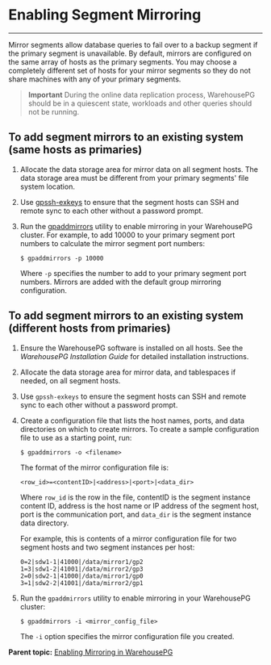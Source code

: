 # Enabling Segment Mirroring
---

Mirror segments allow database queries to fail over to a backup segment if the primary segment is unavailable. By default, mirrors are configured on the same array of hosts as the primary segments. You may choose a completely different set of hosts for your mirror segments so they do not share machines with any of your primary segments.

> **Important** During the online data replication process, WarehousePG should be in a quiescent state, workloads and other queries should not be running.

## <a id="ki169450"></a>To add segment mirrors to an existing system \(same hosts as primaries\)

1.  Allocate the data storage area for mirror data on all segment hosts. The data storage area must be different from your primary segments' file system location.
2.  Use [gpssh-exkeys](../../utility_guide/ref/gpssh-exkeys.html) to ensure that the segment hosts can SSH and remote sync to each other without a password prompt.
3.  Run the [gpaddmirrors](../../utility_guide/ref/gpaddmirrors.html) utility to enable mirroring in your WarehousePG cluster. For example, to add 10000 to your primary segment port numbers to calculate the mirror segment port numbers:

    ```
    $ gpaddmirrors -p 10000
    ```

    Where `-p` specifies the number to add to your primary segment port numbers. Mirrors are added with the default group mirroring configuration.


## <a id="toadd"></a>To add segment mirrors to an existing system \(different hosts from primaries\)

1.  Ensure the WarehousePG software is installed on all hosts. See the *WarehousePG Installation Guide* for detailed installation instructions.
2.  Allocate the data storage area for mirror data, and tablespaces if needed, on all segment hosts.
3.  Use `gpssh-exkeys` to ensure the segment hosts can SSH and remote sync to each other without a password prompt.
4.  Create a configuration file that lists the host names, ports, and data directories on which to create mirrors. To create a sample configuration file to use as a starting point, run:

    ```
    $ gpaddmirrors -o <filename>          
    ```

    The format of the mirror configuration file is:

    ```
    <row_id>=<contentID>|<address>|<port>|<data_dir>
    ```

    Where `row_id` is the row in the file, contentID is the segment instance content ID, address is the host name or IP address of the segment host, port is the communication port, and `data_dir` is the segment instance data directory.

    For example, this is contents of a mirror configuration file for two segment hosts and two segment instances per host:

    ```
    0=2|sdw1-1|41000|/data/mirror1/gp2
    1=3|sdw1-2|41001|/data/mirror2/gp3
    2=0|sdw2-1|41000|/data/mirror1/gp0
    3=1|sdw2-2|41001|/data/mirror2/gp1
    ```

5.  Run the `gpaddmirrors` utility to enable mirroring in your WarehousePG cluster:

    ```
    $ gpaddmirrors -i <mirror_config_file>
    ```

    The `-i` option specifies the mirror configuration file you created.


**Parent topic:** [Enabling Mirroring in WarehousePG](../ha/enabling-mirroring-in-warehousepg.html)

